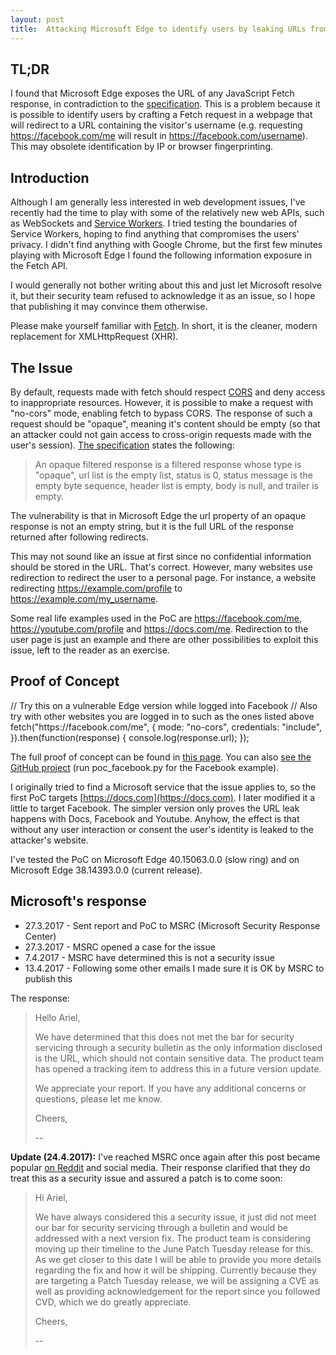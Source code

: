 ```yaml
---
layout: post
title:  Attacking Microsoft Edge to identify users by leaking URLs from Fetch requests
---
```


## TL;DR
I found that Microsoft Edge exposes the URL of any JavaScript Fetch response, in contradiction to the [specification](https://fetch.spec.whatwg.org/). This is a problem because it is possible to identify users by crafting a Fetch request in a webpage that will redirect to a URL containing the visitor's username (e.g. requesting https://facebook.com/me will result in https://facebook.com/username). This may obsolete identification by IP or browser fingerprinting.

## Introduction

Although I am generally less interested in web development issues, I've recently had the time to play with some of the relatively new web APIs, such as WebSockets and [Service Workers](https://developers.google.com/web/fundamentals/getting-started/primers/service-workers). I tried testing the boundaries of Service Workers, hoping to find anything that compromises the users' privacy. I didn't find anything with Google Chrome, but the first few minutes playing with Microsoft Edge I found the following information exposure in the Fetch API. 

I would generally not bother writing about this and just let Microsoft resolve it, but their security team refused to acknowledge it as an issue, so I hope that publishing it may convince them otherwise.

Please make yourself familiar with [Fetch](https://developer.mozilla.org/en-US/docs/Web/API/Fetch_API/Using_Fetch). In short, it is the cleaner, modern replacement for XMLHttpRequest (XHR).

## The Issue

By default, requests made with fetch should respect [CORS](https://developer.mozilla.org/en-US/docs/Web/HTTP/Access_control_CORS) and deny access to inappropriate resources. However, it is possible to make a request with "no-cors" mode, enabling fetch to bypass CORS. The response of such a request should be "opaque", meaning it's content should be empty (so that an attacker could not gain access to cross-origin requests made with the user's session). [The specification](https://fetch.spec.whatwg.org/) states the following:

> An opaque filtered response is a filtered response whose type is "opaque", url list is the empty list, status is 0, status message is the empty byte sequence, header list is empty, body is null, and trailer is empty.

The vulnerability is that in Microsoft Edge the url property of an opaque response is not an empty string, but it is the full URL of the response returned after following redirects.

This may not sound like an issue at first since no confidential information should be stored in the URL. That's correct. However, many websites use redirection to redirect the user to a personal page. For instance, a website redirecting https://example.com/profile to https://example.com/my_username. 

Some real life examples used in the PoC are https://facebook.com/me, https://youtube.com/profile and https://docs.com/me. Redirection to the user page is just  an example and there are other possibilities to exploit this issue, left to the reader as an exercise.

## Proof of Concept

<div class="language-klipse-eval-js" data-async-code="true">
// Try this on a vulnerable Edge version while logged into Facebook
// Also try with other websites you are logged in to such as the ones listed above
fetch("https://facebook.com/me", {
                                    mode: "no-cors",
                                    credentials: "include",
                                 }).then(function(response) {
                                    console.log(response.url);
                                 });
</div>

The full proof of concept can be found in [this page](/poc-fetch). You can also [see the GitHub project](https://github.com/zelivans/poc-fetch) (run poc_facebook.py for the Facebook example).

I originally tried to find a Microsoft service that the issue applies to, so the first PoC targets [https://docs.com](https://docs.com). I later modified it a little to target Facebook. The simpler version only proves the URL leak happens with Docs, Facebook and Youtube. Anyhow, the effect is that without any user interaction or consent the user's identity is leaked to the attacker's website.

I've tested the PoC on Microsoft Edge 40.15063.0.0 (slow ring) and on Microsoft Edge 38.14393.0.0 (current release).

## Microsoft's response

+ 27.3.2017 - Sent report and PoC to MSRC (Microsoft Security Response Center)
+ 27.3.2017 - MSRC opened a case for the issue
+ 7.4.2017 - MSRC have determined this is not a security issue
+ 13.4.2017 - Following some other emails I made sure it is OK by MSRC to publish this

The response:
> Hello Ariel,
>
> We have determined that this does not met the bar for security servicing through a security bulletin as the only information disclosed is the URL, which should not contain sensitive data. The product team has opened a tracking item to address this in a future version update.
>
> We appreciate your report. If you have any additional concerns or questions, please let me know.
>
> Cheers,
>
> --

**Update (24.4.2017):** I've reached MSRC once again after this post became popular [on Reddit](https://www.reddit.com/r/netsec/comments/65ucsn/attacking_microsoft_edge_to_identify_users_by/) and social media. Their response clarified that they do treat this as a security issue and assured a patch is to come soon:

> Hi Ariel,
>
> We have always considered this a security issue, it just did not meet our bar for security servicing through a bulletin and would be addressed with a next version fix. The product team is considering moving up their timeline to the June Patch Tuesday release for this. As we get closer to this date I will be able to provide you more details regarding the fix and how it will be shipping. Currently because they are targeting a Patch Tuesday release, we will be assigning a CVE as well as providing acknowledgement for the report since you followed CVD, which we do greatly appreciate.
>
> Cheers,
>
> --
